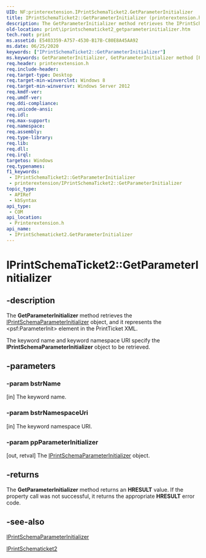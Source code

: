 ```yaml
---
UID: NF:printerextension.IPrintSchemaTicket2.GetParameterInitializer
title: IPrintSchemaTicket2::GetParameterInitializer (printerextension.h)
description: The GetParameterInitializer method retrieves the IPrintSchemaParameterInitializer object, and it represents the psf:ParameterInit element in the PrintTicket XML.
old-location: print\iprintschematicket2_getparameterinitializer.htm
tech.root: print
ms.assetid: E5403359-A757-4530-B17B-C80E8A45AA92
ms.date: 06/25/2020
keywords: ["IPrintSchemaTicket2::GetParameterInitializer"]
ms.keywords: GetParameterInitializer, GetParameterInitializer method [Print Devices], GetParameterInitializer method [Print Devices],IPrintSchematicket2 interface, IPrintSchemaTicket2.GetParameterInitializer, IPrintSchemaTicket2::GetParameterInitializer, IPrintSchematicket2 interface [Print Devices],GetParameterInitializer method, IPrintSchematicket2::GetParameterInitializer, print.iprintschematicket2_getparameterinitializer, printerextension/IPrintSchematicket2::GetParameterInitializer
req.header: printerextension.h
req.include-header: 
req.target-type: Desktop
req.target-min-winverclnt: Windows 8
req.target-min-winversvr: Windows Server 2012
req.kmdf-ver: 
req.umdf-ver: 
req.ddi-compliance: 
req.unicode-ansi: 
req.idl: 
req.max-support: 
req.namespace: 
req.assembly: 
req.type-library: 
req.lib: 
req.dll: 
req.irql: 
targetos: Windows
req.typenames: 
f1_keywords:
 - IPrintSchemaTicket2::GetParameterInitializer
 - printerextension/IPrintSchemaTicket2::GetParameterInitializer
topic_type:
 - APIRef
 - kbSyntax
api_type:
 - COM
api_location:
 - Printerextension.h
api_name:
 - IPrintSchematicket2.GetParameterInitializer
---
```


# IPrintSchemaTicket2::GetParameterInitializer


## -description

The **GetParameterInitializer** method retrieves the [IPrintSchemaParameterInitializer](https://docs.microsoft.com/windows-hardware/drivers/ddi/printerextension/nn-printerextension-iprintschemaparameterinitializer) object, and it  represents the \<psf:ParameterInit\> element in the PrintTicket XML.

The keyword name and keyword namespace URI specify the **IPrintSchemaParameterInitializer** object to be retrieved.

## -parameters

### -param bstrName 

[in]
The keyword name.

### -param bstrNamespaceUri 

[in]
The keyword namespace URI.

### -param ppParameterInitializer 

[out, retval]
The [IPrintSchemaParameterInitializer](https://docs.microsoft.com/windows-hardware/drivers/ddi/printerextension/nn-printerextension-iprintschemaparameterinitializer) object.

## -returns

The **GetParameterInitializer** method returns an **HRESULT** value. If the property call was not successful, it returns the appropriate **HRESULT** error code.

## -see-also

[IPrintSchemaParameterInitializer](https://docs.microsoft.com/windows-hardware/drivers/ddi/printerextension/nn-printerextension-iprintschemaparameterinitializer)

[IPrintSchematicket2](https://docs.microsoft.com/windows-hardware/drivers/ddi/printerextension/nn-printerextension-iprintschematicket2)

